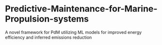 # Predictive-Maintenance-for-Marine-Propulsion-systems
A novel framework for PdM utilizing ML models for improved energy efficiency and inferred emissions reduction
